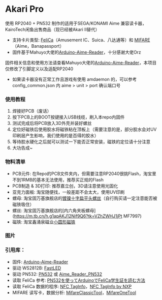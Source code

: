 # Akari Pro
使用 RP2040 + PN532 制作的适用于SEGA/KONAMI Aime 兼容读卡器，KairoTech闲鱼出售商品（现已经被Akari II替代）  

- 支持卡片类型: [FeliCa](https://zh.wikipedia.org/wiki/FeliCa)（Amusement IC、Suica、八达通等）和 [MIFARE](https://zh.wikipedia.org/wiki/MIFARE)（Aime，Banapassport）
- 固件基于Mahuyo大佬的[Arduino-Aime-Reader](https://github.com/Sucareto/Arduino-Aime-Reader/blob/main/README.md)，十分感谢大佬Orz

固件相关信息和使用方法请查看Mahuyo大佬的[Arduino-Aime-Reader](https://github.com/Sucareto/Arduino-Aime-Reader/blob/main/README.md)，本项目仅修改了引脚定义以及适配RP2040

- 如果读卡器没有正常工作且游戏有使用 amdaemon 的，可以参考 config_common.json 内 aime > unit > port 确认端口号

### 使用教程
1. 焊接好PCB（废话）
2. 按下PCB上的BOOT按键接入USB线缆，刷入本repo内固件
3. 测试完成后将PCB放入3D外壳并装好螺丝
4. 定位好磁铁后使用胶水将磁铁粘在顶板上（需要注意的是，部分胶水会对UV印刷层产生影响，我们使用的是百得的胶水）
5. 等待胶水硬化之后就可以测试一下能否正常安装，磁铁的定位请十分注意
6. 大功告成~

### 物料清单
- PCB元件: 在Repo的PCB文件夹内，但需要注意RP2040很挑Flash，淘宝里不到1RMB的基本无法使用，推荐买正规的Flash
- PCB制造 & 3D打印: 推荐嘉立创，3D请注意使用光固化
- 亚克力面板: 淘宝随便找，一般差距不会太大，使用UV印刷
- 螺母: 淘宝固万基旗舰店的[镀镍十字扁平头螺丝](https://m.tb.cn/h.g1rzLvyOX09U4BH?tk=sZ6CWHJcB1r)（自行购买请一定注意能否被磁铁吸住）
- 螺丝: 淘宝固万基旗舰店的[内六角夹板螺母](https://m.tb.cn/h.g1apAKJ12Nif9Q6?tk=VZhZWHJ1jPt MF7997)
- 磁铁: 淘宝鑫涌泉磁业[小圆形磁铁](https://m.tb.cn/h.gYnSHoJE2Vr6VK5?tk=gqvIWHJ1VeJ)

### 图片

### 引用库：
- 固件: [Arduino-Aime-Reader](https://github.com/Sucareto/Arduino-Aime-Reader/blob/main/README.md)
- 驱动 WS2812B: [FastLED](https://github.com/FastLED/FastLED)
- 驱动 PN532: [PN532](https://github.com/elechouse/PN532) 或 [Aime_Reader_PN532](https://github.com/Sucareto/Aime_Reader_PN532)
- 读取 FeliCa 参考: [PN532を使ってArduinoでFeliCa学生証を読む方法](https://qiita.com/gpioblink/items/91597a5275862f7ffb3c)
- 读取 FeliCa 数据的程序: [NFC TagInfo](https://play.google.com/store/apps/details?id=at.mroland.android.apps.nfctaginfo)，[NFC TagInfo by NXP](https://play.google.com/store/apps/details?id=com.nxp.taginfolite)
- MIFARE 读写卡，数据分析: [MifareClassicTool](https://github.com/ikarus23/MifareClassicTool)，[MifareOneTool](https://github.com/xcicode/MifareOneTool)